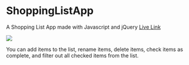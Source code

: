 # ShoppingListApp
A Shopping List App made with Javascript and jQuery
<a href="https://elijahsimpsonn.github.io/shoppingListApp/">Live Link</a>

<img src="https://i.ibb.co/VjJB3MT/shoppinglistjquery.png"/>

You can add items to the list, rename items, delete items, check items as complete, and filter out all checked items from the list. 



